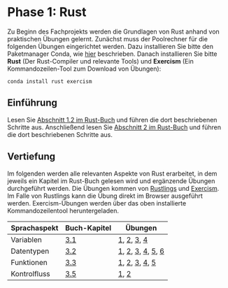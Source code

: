 # Phase 1: Rust

Zu Beginn des Fachprojekts werden die Grundlagen von Rust anhand von praktischen Übungen gelernt.
Zunächst muss der Poolrechner für die folgenden Übungen eingerichtet werden.
Dazu installieren Sie bitte den Paketmanager Conda, wie [hier](https://conda.io/docs/user-guide/install/linux.html#installing-on-linux) beschrieben.
Danach installieren Sie bitte **Rust** (Der Rust-Compiler und relevante Tools) und **Exercism** (Ein Kommandozeilen-Tool zum Download von Übungen):

    conda install rust exercism

## Einführung

Lesen Sie [Abschnitt 1.2 im Rust-Buch](https://doc.rust-lang.org/book/second-edition/ch01-02-hello-world.html) und führen die dort beschriebenen Schritte aus. 
Anschließend lesen Sie [Abschnitt 2 im Rust-Buch](https://doc.rust-lang.org/book/second-edition/ch02-00-guessing-game-tutorial.html) und führen die dort beschriebenen Schritte aus.

## Vertiefung

Im folgenden werden alle relevanten Aspekte von Rust erarbeitet, in dem jeweils ein Kapitel im Rust-Buch gelesen wird und ergänzende Übungen durchgeführt werden. Die Übungen kommen von [Rustlings](https://github.com/carols10cents/rustlings) und [Exercism](http://exercism.io/languages/rust/exercises). Im Falle von Rustlings kann die Übung direkt im Browser ausgeführt werden. Exercism-Übungen werden über das oben installierte Kommandozeilentool heruntergeladen.


| Sprachaspekt | Buch-Kapitel | Übungen |
| ------------ | ------------ | ------- |
| Variablen    | [3.1](https://doc.rust-lang.org/book/second-edition/ch03-01-variables-and-mutability.html) | [1](https://play.rust-lang.org/?code=%2F%2F+variables1.rs%0A%2F%2F+Make+me+compile%21+Scroll+down+for+hints+%3A%29%0A%0Afn+main%28%29+%7B%0A++++x+%3D+5%3B%0A++++println%21%28%22x+has+the+value+%7B%7D%22%2C+x%29%3B%0A%7D%0A%0A%0A%0A%0A%0A%0A%0A%0A%0A%0A%0A%0A%0A%0A%0A%0A%0A%0A%0A%0A%0A%0A%0A%0A%0A%0A%0A%0A%0A%0A%0A%0A%0A%2F%2F+Hint%3A+The+declaration+on+line+5+is+missing+a+keyword+that+is+needed+in+Rust%0A%2F%2F+to+create+a+new+variable+binding.%0A),  [2](https://play.rust-lang.org/?code=%2F%2F+variables2.rs%0A%2F%2F+Make+me+compile%21+Scroll+down+for+hints+%3A%29%0A%0Afn+main%28%29+%7B%0A++++let+x%3B%0A++++if+x+%3D%3D+10+%7B%0A++++++++println%21%28%22Ten%21%22%29%3B%0A++++%7D+else+%7B%0A++++++++println%21%28%22Not+ten%21%22%29%3B%0A++++%7D%0A%7D%0A%0A%0A%0A%0A%0A%0A%0A%0A%0A%0A%0A%0A%0A%0A%0A%0A%0A%0A%0A%0A%0A%0A%0A%0A%0A%0A%0A%0A%0A%2F%2F+The+compiler+message+is+saying+that+Rust+cannot+infer+the+type+that+the%0A%2F%2F+variable+binding+%60x%60+has+with+what+is+given+here.%0A%2F%2F+What+happens+if+you+annotate+line+5+with+a+type+annotation%3F%0A%2F%2F+What+if+you+give+x+a+value%3F%0A%2F%2F+What+if+you+do+both%3F%0A%2F%2F+What+type+should+x+be%2C+anyway%3F%0A%2F%2F+What+if+x+is+the+same+type+as+10%3F+What+if+it%27s+a+different+type%3F%0A), [3](https://play.rust-lang.org/?code=%2F%2F+variables3.rs%0A%2F%2F+Make+me+compile%21+Scroll+down+for+hints+%3A%29%0A%0Afn+main%28%29+%7B%0A++++let+x+%3D+3%3B%0A++++println%21%28%22Number+%7B%7D%22%2C+x%29%3B%0A++++x+%3D+5%3B%0A++++println%21%28%22Number+%7B%7D%22%2C+x%29%3B%0A%7D%0A%0A%0A%0A%0A%0A%0A%0A%0A%0A%0A%0A%0A%0A%0A%0A%0A%0A%0A%0A%0A%0A%0A%0A%0A%0A%0A%0A%0A%0A%0A%0A%2F%2F+In+Rust%2C+variable+bindings+are+immutable+by+default.+But+here+we%27re+trying%0A%2F%2F+to+reassign+a+different+value+to+x%21+There%27s+a+keyword+we+can+use+to+make%0A%2F%2F+a+variable+binding+mutable+instead.%0A), [4](https://play.rust-lang.org/?code=%2F%2F+variables4.rs%0A%2F%2F+Make+me+compile%21+Scroll+down+for+hints+%3A%29%0A%0Afn+main%28%29+%7B%0A++++let+x%3A+i32%3B%0A++++println%21%28%22Number+%7B%7D%22%2C+x%29%3B%0A%7D%0A%0A%0A%0A%0A%0A%0A%0A%0A%0A%0A%0A%0A%0A%0A%0A%0A%0A%0A%0A%0A%0A%0A%0A%0A%0A%0A%0A%0A%0A%0A%0A%0A%0A%2F%2F+Oops%21+In+this+exercise%2C+we+have+a+variable+binding+that+we%27ve+created+on%0A%2F%2F+line+5%2C+and+we%27re+trying+to+use+it+on+line+6%2C+but+we+haven%27t+given+it+a%0A%2F%2F+value.+We+can%27t+print+out+something+that+isn%27t+there%3B+try+giving+x+a+value%21%0A%2F%2F+This+is+an+error+that+can+cause+bugs+that%27s+very+easy+to+make+in+any%0A%2F%2F+programming+language+--+thankfully+the+Rust+compiler+has+caught+this+for+us%21%0A)
| Datentypen | [3.2](https://doc.rust-lang.org/book/second-edition/ch03-02-data-types.html) | [1](https://play.rust-lang.org/?code=%2F%2F+primitive_types1.rs%0A%2F%2F+Fill+in+the+rest+of+the+line+that+has+code+missing%21%0A%2F%2F+No+hints%2C+there%27s+no+tricks%2C+just+get+used+to+typing+these+%3A%29%0A%0Afn+main%28%29+%7B%0A++++%2F%2F+Booleans+%28%60bool%60%29%0A%0A++++let+is_morning+%3D+true%3B%0A++++if+is_morning+%7B%0A++++++++println%21%28%22Good+morning%21%22%29%3B%0A++++%7D%0A%0A++++let+%2F%2F+Finish+the+rest+of+this+line+like+the+example%21+Or+make+it+be+false%21%0A++++if+is_evening+%7B%0A++++++++println%21%28%22Good+evening%21%22%29%3B%0A++++%7D%0A%7D%0A), [2](https://play.rust-lang.org/?code=%2F%2F+primitive_types2.rs%0A%2F%2F+Fill+in+the+rest+of+the+line+that+has+code+missing%21%0A%2F%2F+No+hints%2C+there%27s+no+tricks%2C+just+get+used+to+typing+these+%3A%29%0A%0Afn+main%28%29+%7B%0A++++%2F%2F+Characters+%28%60char%60%29%0A%0A++++let+my_first_initial+%3D+%27C%27%3B%0A++++if+my_first_initial.is_alphabetic%28%29+%7B%0A++++++++println%21%28%22Alphabetical%21%22%29%3B%0A++++%7D+else+if+my_first_initial.is_numeric%28%29+%7B%0A++++++++println%21%28%22Numerical%21%22%29%3B%0A++++%7D+else+%7B%0A++++++++println%21%28%22Neither+alphabetic+nor+numeric%21%22%29%3B%0A++++%7D%0A%0A++++let+%2F%2F+Finish+this+line+like+the+example%21+What%27s+your+favorite+character%3F%0A++++%2F%2F+Try+a+letter%2C+try+a+number%2C+try+a+special+character%2C+try+a+character%0A++++%2F%2F+from+a+different+language+than+your+own%2C+try+an+emoji%21%0A++++if+your_character.is_alphabetic%28%29+%7B%0A++++++++println%21%28%22Alphabetical%21%22%29%3B%0A++++%7D+else+if+your_character.is_numeric%28%29+%7B%0A++++++++println%21%28%22Numerical%21%22%29%3B%0A++++%7D+else+%7B%0A++++++++println%21%28%22Neither+alphabetic+nor+numeric%21%22%29%3B%0A++++%7D%0A%7D%0A), [3](https://play.rust-lang.org/?code=%2F%2F+primitive_types3.rs%0A%2F%2F+Create+an+array+with+at+least+100+elements+in+it+where+the+%3F%3F%3F+is.+%0A%2F%2F+Scroll+down+for+hints%21%0A%0Afn+main%28%29+%7B%0A++++let+a+%3D+%3F%3F%3F%0A%0A++++if+a.len%28%29+%3E%3D+100+%7B%0A++++++++println%21%28%22Wow%2C+that%27s+a+big+array%21%22%29%3B%0A++++%7D+else+%7B%0A++++++++println%21%28%22Meh%2C+I+eat+arrays+like+that+for+breakfast.%22%29%3B%0A++++%7D%0A%7D%0A%0A%0A%0A%0A%0A%0A%0A%0A%0A%0A%0A%0A%0A%0A%0A%0A%0A%0A%0A%0A%0A%0A%0A%0A%0A%0A%0A%2F%2F+There%27s+a+shorthand+to+initialize+Arrays+with+a+certain+size+that+does+not+%0A%2F%2F+require+you+to+type+in+100+items+%28but+you+certainly+can+if+you+want%21%29%0A%2F%2F+Check+out+the+Primitive+Types+-%3E+Arrays+section+of+the+book%3A%0A%2F%2F+https%3A%2F%2Fdoc.rust-lang.org%2Fstable%2Fbook%2Fsecond-edition%2Fch03-02-data-types.html%23arrays%0A%2F%2F+Bonus%3A+what+are+some+other+things+you+could+have+that+would+return+true%0A%2F%2F+for+%60a.len%28%29+%3E%3D+100%60%3F%0A), [4](https://play.rust-lang.org/?code=%2F%2F+primitive_types4.rs%0A%2F%2F+Get+a+slice+out+of+Array+a+where+the+%3F%3F%3F+is+so+that+the+%60if%60+statement%0A%2F%2F+returns+true.+Scroll+down+for+hints%21%21%0A%0Afn+main%28%29+%7B%0A++++let+a+%3D+%5B1%2C+2%2C+3%2C+4%2C+5%5D%3B%0A%0A++++let+nice_slice+%3D+%3F%3F%3F%0A%0A++++if+nice_slice+%3D%3D+%5B2%2C+3%2C+4%5D+%7B%0A++++++++println%21%28%22Nice+slice%21%22%29%3B%0A++++%7D+else+%7B%0A++++++++println%21%28%22Not+quite+what+I+was+expecting...+I+see%3A+%7B%3A%3F%7D%22%2C+nice_slice%29%3B%0A++++%7D%0A%7D%0A%0A%0A%0A%0A%0A%0A%0A%0A%0A%0A%0A%0A%0A%0A%0A%0A%0A%0A%0A%0A%0A%0A%0A%0A%0A%2F%2F+Take+a+look+at+the+Primitive+Types+-%3E+Slices+section+of+the+book%3A%0A%2F%2F+http%3A%2F%2Fdoc.rust-lang.org%2Fstable%2Fbook%2Fprimitive-types.html%23slices%0A%2F%2F+and+use+the+starting+and+ending+indices+of+the+items+in+the+Array%0A%2F%2F+that+you+want+to+end+up+in+the+slice.%0A%0A%2F%2F+If+you%27re+curious+why+the+right+hand+of+the+%60%3D%3D%60+comparison+does+not%0A%2F%2F+have+an+ampersand+for+a+reference+since+the+left+hand+side+is+a%0A%2F%2F+reference%2C+take+a+look+at+the+Deref+coercions+chapter%3A%0A%2F%2F+http%3A%2F%2Fdoc.rust-lang.org%2Fstable%2Fbook%2Fderef-coercions.html%0A), [5](https://play.rust-lang.org/?code=%2F%2F+primitive_types5.rs%0A%2F%2F+Destructure+the+%60cat%60+tuple+so+that+the+println+will+work.%0A%2F%2F+Scroll+down+for+hints%21%0A%0Afn+main%28%29+%7B%0A++++let+cat+%3D+%28%22Furry+McFurson%22%2C+3.5%29%3B%0A++++let+%2F*+your+pattern+here+*%2F+%3D+cat%3B%0A%0A++++println%21%28%22%7B%7D+is+%7B%7D+years+old.%22%2C+name%2C+age%29%3B%0A%7D%0A%0A%0A%0A%0A%0A%0A%0A%0A%0A%0A%0A%0A%0A%0A%0A%0A%0A%0A%0A%0A%0A%0A%0A%0A%0A%0A%0A%0A%0A%0A%2F%2F+Take+a+look+at+the+Primitive+Types+-%3E+Tuples+section+of+the+book%3A%0A%2F%2F+http%3A%2F%2Fdoc.rust-lang.org%2Fstable%2Fbook%2Fprimitive-types.html%23tuples%0A%2F%2F+Particularly+the+part+about+%22destructuring+lets%22.+You%27ll+need+to%0A%2F%2F+make+a+pattern+to+bind+%60name%60+and+%60age%60+to+the+appropriate+parts%0A%2F%2F+of+the+tuple.+You+can+do+it%21%21%0A), [6](https://play.rust-lang.org/?code=%2F%2F+primitive_types6.rs%0A%2F%2F+Use+a+tuple+index+to+access+the+second+element+of+%60numbers%60.%0A%2F%2F+You+can+put+this+right+into+the+%60println%21%60+where+the+%3F%3F%3F+is.%0A%2F%2F+Scroll+down+for+hints%21%0A%0Afn+main%28%29+%7B%0A++++let+numbers+%3D+%281%2C+2%2C+3%29%3B%0A++++println%21%28%22The+second+number+is+%7B%7D%22%2C+%3F%3F%3F%29%3B%0A%7D%0A%0A%0A%0A%0A%0A%0A%0A%0A%0A%0A%0A%0A%0A%0A%0A%0A%0A%0A%0A%0A%0A%0A%0A%0A%0A%0A%0A%0A%0A%0A%0A%2F%2F+While+you+could+use+a+destructuring+%60let%60+for+the+tuple+here%2C+try+%0A%2F%2F+indexing+into+it+instead%2C+as+explained+here%3A%0A%2F%2F+http%3A%2F%2Fdoc.rust-lang.org%2Fstable%2Fbook%2Fprimitive-types.html%23tuple-indexing%0A%2F%2F+Now+you+have+another+tool+in+your+toolbox%21%0A) |
| Funktionen | [3.3](https://doc.rust-lang.org/book/second-edition/ch03-03-how-functions-work.html) | [1](https://play.rust-lang.org/?code=%2F%2F+functions1.rs%0A%2F%2F+Make+me+compile%21+Scroll+down+for+hints+%3A%29%0A%0Afn+main%28%29+%7B%0A++++call_me%28%29%3B%0A%7D%0A%0A%0A%0A%0A%0A%0A%0A%0A%0A%0A%0A%0A%0A%0A%0A%0A%0A%0A%0A%0A%0A%0A%0A%0A%0A%0A%0A%0A%0A%0A%0A%0A%0A%0A%2F%2F+This+main+function+is+calling+a+function+that+it+expects+to+exist%2C+but+the%0A%2F%2F+function+doesn%27t+exist.+It+expects+this+function+to+have+the+name+%60call_me%60.%0A%2F%2F+It+expects+this+function+to+not+take+any+arguments+and+not+return+a+value.%0A%2F%2F+Sounds+a+lot+like+%60main%60%2C+doesn%27t+it%3F%0A), [2](https://play.rust-lang.org/?code=%2F%2F+functions2.rs%0A%2F%2F+Make+me+compile%21+Scroll+down+for+hints+%3A%29%0A%0Afn+main%28%29+%7B%0A++++call_me%283%29%3B%0A%7D%0A%0Afn+call_me%28num%29+%7B%0A++++for+i+in+0..num+%7B%0A++++++++println%21%28%22Ring%21+Call+number+%7B%7D%22%2C+i+%2B+1%29%3B%0A++++%7D%0A%7D%0A%0A%0A%0A%0A%0A%0A%0A%0A%0A%0A%0A%0A%0A%0A%0A%0A%0A%0A%0A%0A%0A%0A%0A%0A%0A%0A%0A%0A%2F%2F+Rust+requires+that+all+parts+of+a+function%27s+signature+have+type+annotations%2C%0A%2F%2F+but+%60call_me%60+is+missing+the+type+annotation+of+%60num%60.%0A), [3](https://play.rust-lang.org/?code=%2F%2F+functions3.rs%0A%2F%2F+Make+me+compile%21+Scroll+down+for+hints+%3A%29%0A%0Afn+main%28%29+%7B%0A++++call_me%28%29%3B%0A%7D%0A%0Afn+call_me%28num%3A+i32%29+%7B%0A++++for+i+in+0..num+%7B%0A++++++++println%21%28%22Ring%21+Call+number+%7B%7D%22%2C+i+%2B+1%29%3B%0A++++%7D%0A%7D%0A%0A%0A%0A%0A%0A%0A%0A%0A%0A%0A%0A%0A%0A%0A%0A%0A%0A%0A%0A%0A%0A%0A%0A%0A%0A%0A%0A%0A%2F%2F+This+time%2C+the+function+*declaration*+is+okay%2C+but+there%27s+something+wrong%0A%2F%2F+with+the+place+where+we%27re+calling+the+function.%0A), [4](https://play.rust-lang.org/?code=%2F%2F+functions4.rs%0A%2F%2F+Make+me+compile%21+Scroll+down+for+hints+%3A%29%0A%0A%2F%2F+This+store+is+having+a+sale+where+if+the+price+is+an+even+number%2C+you+get%0A%2F%2F+10+%28money+unit%29+off%2C+but+if+it%27s+an+odd+number%2C+it%27s+3+%28money+unit%29+less.%0A%0Afn+main%28%29+%7B%0A++++let+original_price+%3D+51%3B%0A++++println%21%28%22Your+sale+price+is+%7B%7D%22%2C+sale_price%28original_price%29%29%3B%0A%7D%0A%0Afn+sale_price%28price%3A+i32%29+-%3E+%7B%0A++++if+is_even%28price%29+%7B%0A++++++++price+-+10%0A++++%7D+else+%7B%0A++++++++price+-+3%0A++++%7D%0A%7D%0A%0Afn+is_even%28num%3A+i32%29+-%3E+bool+%7B%0A++++num+%25+2+%3D%3D+0%0A%7D%0A%0A%0A%0A%0A%0A%0A%0A%0A%0A%0A%0A%0A%0A%0A%0A%0A%0A%0A%0A%2F%2F+The+error+message+points+to+line+12+and+says+it+expects+a+type+after+the%0A%2F%2F+%60-%3E%60.+This+is+where+the+function%27s+return+type+should+be--+take+a+look+at%0A%2F%2F+the+%60is_even%60+function+for+an+example%21%0A), [5](https://play.rust-lang.org/?code=%2F%2F+functions5.rs%0A%2F%2F+Make+me+compile%21+Scroll+down+for+hints+%3A%29%0A%0Afn+main%28%29+%7B%0A++++let+answer+%3D+square%283%29%3B%0A++++println%21%28%22The+answer+is+%7B%7D%22%2C+answer%29%3B%0A%7D%0A%0Afn+square%28num%3A+i32%29+-%3E+i32+%7B%0A++++num+*+num%3B%0A%7D%0A%0A%0A%0A%0A%0A%0A%0A%0A%0A%0A%0A%0A%0A%0A%0A%0A%0A%0A%0A%0A%0A%0A%0A%0A%0A%0A%0A%0A%0A%2F%2F+This+is+a+really+common+error+that+can+be+fixed+by+removing+one+character.%0A%2F%2F+It+happens+because+Rust+distinguishes+between+expressions+and+statements%3A+expressions+return%0A%2F%2F+a+value+and+statements+don%27t.+We+want+to+return+a+value+from+the+%60square%60+function%2C+but+it%0A%2F%2F+isn%27t+returning+one+right+now...%0A) |
| Kontrolfluss | [3.5](https://doc.rust-lang.org/book/second-edition/ch03-05-control-flow.html) | [1](https://play.rust-lang.org/?code=%2F%2F+if1.rs%0A%0Apub+fn+bigger%28a%3A+i32%2C+b%3Ai32%29+-%3E+i32+%7B%0A++++%2F%2F+Complete+this+function+to+return+the+bigger+number%21%0A++++%2F%2F+Do+not+use%3A%0A++++%2F%2F+-+return%0A++++%2F%2F+-+another+function+call%0A++++%2F%2F+-+additional+variables%0A++++%2F%2F+Scroll+down+for+hints.%0A%7D%0A%0A%23%5Bcfg%28test%29%5D%0Amod+tests+%7B%0A++++use+super%3A%3A*%3B%0A%0A++++%23%5Btest%5D%0A++++fn+ten_is_bigger_than_eight%28%29+%7B%0A++++++++assert_eq%21%2810%2C+bigger%2810%2C+8%29%29%3B%0A++++%7D%0A%0A++++%23%5Btest%5D%0A++++fn+fortytwo_is_bigger_than_thirtytwo%28%29+%7B%0A++++++++assert_eq%21%2842%2C+bigger%2832%2C+42%29%29%3B%0A++++%7D%0A%7D%0A%0A%0A%0A%0A%0A%0A%0A%0A%0A%0A%0A%0A%0A%0A%0A%0A%0A%0A%0A%0A%0A%0A%0A%0A%0A%2F%2F+It%27s+possible+to+do+this+in+one+line+if+you+would+like%21%0A%2F%2F+Some+similar+examples+from+other+languages%3A%0A%2F%2F+-+In+C%28%2B%2B%29+this+would+be%3A+%60a+%3E+b+%3F+a+%3A+b%60%0A%2F%2F+-+In+Python+this+would+be%3A++%60a+if+a+%3E+b+else+b%60%0A%2F%2F+Remember+in+Rust+that%3A%0A%2F%2F+-+the+%60if%60+condition+does+not+need+to+be+surrounded+by+parentheses%0A%2F%2F+-+%60if%60%2F%60else%60+conditionals+are+expressions%0A%2F%2F+-+Each+condition+is+followed+by+a+%60%7B%7D%60+block.%0A), [2](http://exercism.io/exercises/rust/leap/readme) |